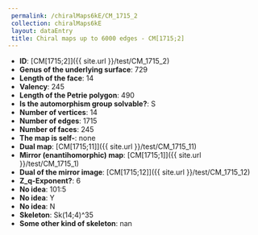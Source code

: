 ```yaml
--- 
 permalink: /chiralMaps6kE/CM_1715_2 
 collection: chiralMaps6kE
 layout: dataEntry
 title: Chiral maps up to 6000 edges - CM[1715;2]
---
```


- **ID**: [CM[1715;2]]({{ site.url }}/test/CM_1715_2)
- **Genus of the underlying surface**: 729
- **Length of the face**: 14
- **Valency**: 245
- **Length of the Petrie polygon**: 490
- **Is the automorphism group solvable?**: S
- **Number of vertices**: 14
- **Number of edges**: 1715
- **Number of faces**: 245
- **The map is self-**: none
- **Dual map**: [CM[1715;11]]({{ site.url }}/test/CM_1715_11)
- **Mirror (enantihomorphic) map**: [CM[1715;1]]({{ site.url }}/test/CM_1715_1)
- **Dual of the mirror image**: [CM[1715;12]]({{ site.url }}/test/CM_1715_12)
- **Z_q-Exponent?**: 6
- **No idea**:  101:5
- **No idea**: Y
- **No idea**: N
- **Skeleton**: Sk(14;4)^35
- **Some other kind of skeleton**: nan
